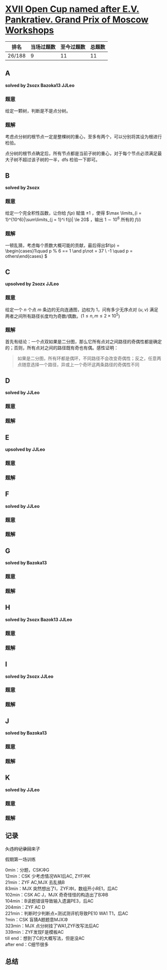 # [XVII Open Cup named after E.V. Pankratiev. Grand Prix of Moscow Workshops](http://opentrains.snarknews.info/~ejudge/team.cgi?contest_id=010377)

| 排名   | 当场过题数 | 至今过题数 | 总题数 |
| ------ | ---------- | ---------- | ------ |
| 26/188 | 9          | 11         | 11     |

## **A**

**solved by 2sozx Bazoka13 JJLeo**

### 题意

给定一颗树，判断是不是点分树。

### 题解

考虑点分树的根节点一定是整棵树的重心，至多有两个，可以分别将其设为根进行检验。

点分树的根节点确定后，所有节点都是当前子树的重心，对于每个节点必须满足最大子树不超过该子树的一半，dfs 检验一下即可。

## **B**

**solved by 2sozx**

### 题意

给定一个完全积性函数，让你给 $f(p)$ 赋值 $\pm1$ ，使得 $\max \limits_{i = 1}^{10^6}|\sum\limits_{j = 1}^i f(j)| \le 20$ ，输出 $1\sim10^6$ 所有的 $f(i)$

### 题解

一顿乱猜，考虑每个质数大概可能的贡献，最后得出$f(p) = \begin{cases}1\quad p \% 6 == 1 \and p\not = 37 \\ -1 \quad p = others\end{cases} $ 

## **C**

**upsolved by 2sozx JJLeo**

### 题意

给定一个 $n$ 个点 $m$ 条边的无向连通图，边权为 $1$，问有多少无序点对 $(u,v)$ 满足两者之间所有路径长度均为奇数/偶数。($1 \le n,m \le 2 \times 10^5$)

### 题解

首先有结论：一个点双如果是二分图，那么它所有点对之间路径的奇偶性都是确定的；否则，所有点对之间的路径既有奇也有偶。感性证明：

> 如果是二分图，所有环都是偶环，不同路径不会改变奇偶性；反之，任意两点随意选择一个路径，异或上一个奇环这两条路径的奇偶性不同

## **D**

**solved by JJLeo**

### 题意



### 题解



## **E**

**upsolved by JJLeo**

### 题意



### 题解



## **F**

**solved by JJLeo**

### 题意



### 题解



## **G**

**solved by Bazoka13**

### 题意



### 题解



## **H**

**solved by 2sozx Bazok13 JJLeo**

### 题意



### 题解



## **I**

**solved by 2sozx JJLeo**

### 题意



### 题解



## **J**

**solved by Bazoka13**

### 题意



### 题解



## **K**

**solved by JJLeo**

### 题意



### 题解



## **记录**

~~久违的记录回来了~~

假期第一场训练

0min：分题，CSK冲G<br>12min：CSK 少考虑情况WA1后AC, ZYF冲K<br>21min：ZYF AC,MJX 去乱搞B<br>83min：MJX 突然想出了I，ZYF冲I，数组开小RE1，后AC<br>102min：CSK AC J，MJX 奇奇怪怪的构造出了B冲B<br>104min：B读题错误导致输入遗漏PE3，后AC<br>204min：ZYF AC D<br>221min：判断时少判断点+测试测评机导致PE10 WA1 T1，后AC<br>?min：CSK 盲猜A题题意MJX冲<br>323min：MJX 点分树挂了WA1,ZYF改写法后AC<br>339min：ZYF发现F是模板AC<br>till end：想到了C的大概写法，但是没AC<br>after end：C细节很多

## **总结**

